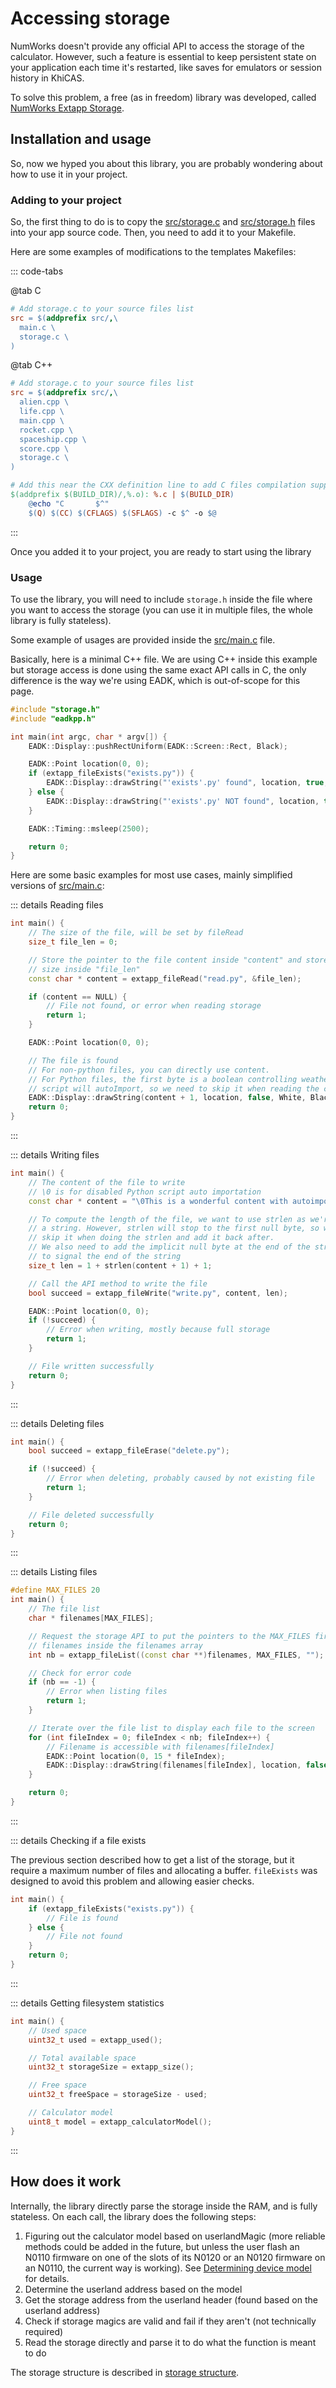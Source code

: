 # Accessing storage

NumWorks doesn't provide any official API to access the storage of the
calculator. However, such a feature is essential to keep persistent state on
your application each time it's restarted, like saves for emulators or session
history in KhiCAS.

To solve this problem, a free (as in freedom) library was developed, called
[NumWorks Extapp Storage].

## Installation and usage

So, now we hyped you about this library, you are probably wondering about how to
use it in your project.

### Adding to your project

So, the first thing to do is to copy the [src/storage.c] and [src/storage.h]
files into your app source code. Then, you need to add it to your Makefile.

Here are some examples of modifications to the templates Makefiles:

::: code-tabs

@tab C

```makefile
# Add storage.c to your source files list
src = $(addprefix src/,\
  main.c \
  storage.c \
)
```

@tab C++

```makefile
# Add storage.c to your source files list
src = $(addprefix src/,\
  alien.cpp \
  life.cpp \
  main.cpp \
  rocket.cpp \
  spaceship.cpp \
  score.cpp \
  storage.c \
)

# Add this near the CXX definition line to add C files compilation support
$(addprefix $(BUILD_DIR)/,%.o): %.c | $(BUILD_DIR)
    @echo "C       $^"
    $(Q) $(CC) $(CFLAGS) $(SFLAGS) -c $^ -o $@
```

:::

<!-- TODO: Rust -->

Once you added it to your project, you are ready to start using the library

### Usage

To use the library, you will need to include `storage.h` inside the file where
you want to access the storage (you can use it in multiple files, the whole
library is fully stateless).

Some example of usages are provided inside the [src/main.c] file.

Basically, here is a minimal C++ file. We are using C++ inside this example but
storage access is done using the same exact API calls in C, the only difference
is the way we're using EADK, which is out-of-scope for this page.

```cpp
#include "storage.h"
#include "eadkpp.h"

int main(int argc, char * argv[]) {
    EADK::Display::pushRectUniform(EADK::Screen::Rect, Black);

    EADK::Point location(0, 0);
    if (extapp_fileExists("exists.py")) {
        EADK::Display::drawString("'exists'.py' found", location, true, Black, White);
    } else {
        EADK::Display::drawString("'exists'.py' NOT found", location, true, Black, Red);
    }

    EADK::Timing::msleep(2500);

    return 0;
}
```

Here are some basic examples for most use cases, mainly simplified versions of
[src/main.c]\:

::: details Reading files

```cpp
int main() {
    // The size of the file, will be set by fileRead
    size_t file_len = 0;

    // Store the pointer to the file content inside "content" and store its
    // size inside "file_len"
    const char * content = extapp_fileRead("read.py", &file_len);

    if (content == NULL) {
        // File not found, or error when reading storage
        return 1;
    }

    EADK::Point location(0, 0);

    // The file is found
    // For non-python files, you can directly use content.
    // For Python files, the first byte is a boolean controlling weather the
    // script will autoImport, so we need to skip it when reading the content
    EADK::Display::drawString(content + 1, location, false, White, Black);
    return 0;
}
```

:::

::: details Writing files

```cpp
int main() {
    // The content of the file to write
    // \0 is for disabled Python script auto importation
    const char * content = "\0This is a wonderful content with autoimport diasbled";

    // To compute the length of the file, we want to use strlen as we're writing
    // a string. However, strlen will stop to the first null byte, so we need to
    // skip it when doing the strlen and add it back after.
    // We also need to add the implicit null byte at the end of the string used
    // to signal the end of the string
    size_t len = 1 + strlen(content + 1) + 1;

    // Call the API method to write the file
    bool succeed = extapp_fileWrite("write.py", content, len);

    EADK::Point location(0, 0);
    if (!succeed) {
        // Error when writing, mostly because full storage
        return 1;
    }

    // File written successfully
    return 0;
}
```

:::

::: details Deleting files

```cpp
int main() {
    bool succeed = extapp_fileErase("delete.py");

    if (!succeed) {
        // Error when deleting, probably caused by not existing file
        return 1;
    }

    // File deleted successfully
    return 0;
}
```

:::

::: details Listing files

```cpp
#define MAX_FILES 20
int main() {
    // The file list
    char * filenames[MAX_FILES];

    // Request the storage API to put the pointers to the MAX_FILES first
    // filenames inside the filenames array
    int nb = extapp_fileList((const char **)filenames, MAX_FILES, "");

    // Check for error code
    if (nb == -1) {
        // Error when listing files
        return 1;
    }

    // Iterate over the file list to display each file to the screen
    for (int fileIndex = 0; fileIndex < nb; fileIndex++) {
        // Filename is accessible with filenames[fileIndex]
        EADK::Point location(0, 15 * fileIndex);
        EADK::Display::drawString(filenames[fileIndex], location, false, White, Black);
    }

    return 0;
}
```

:::

::: details Checking if a file exists

The previous section described how to get a list of the storage, but
it require a maximum number of files and allocating a buffer. `fileExists` was
designed to avoid this problem and allowing easier checks.

```cpp
int main() {
    if (extapp_fileExists("exists.py")) {
        // File is found
    } else {
        // File not found
    }
    return 0;
}
```

:::

::: details Getting filesystem statistics

```cpp
int main() {
    // Used space
    uint32_t used = extapp_used();

    // Total available space
    uint32_t storageSize = extapp_size();

    // Free space
    uint32_t freeSpace = storageSize - used;

    // Calculator model
    uint8_t model = extapp_calculatorModel();
}
```

:::

## How does it work

Internally, the library directly parse the storage inside the RAM, and is fully
stateless. On each call, the library does the following steps:

1. Figuring out the calculator model based on userlandMagic (more reliable
   methods could be added in the future, but unless the user flash an N0110
   firmware on one of the slots of its N0120 or an N0120 firmware on an N0110,
   the current way is working). See [Determining device model] for details.
2. Determine the userland address based on the model
3. Get the storage address from the userland header (found based on the userland
   address)
4. Check if storage magics are valid and fail if they aren't (not technically
   required)
5. Read the storage directly and parse it to do what the function is meant to do

The storage structure is described in [storage structure].

[NumWorks Extapp Storage]: https://framagit.org/Yaya.Cout/numworks-extapp-storage
[src/storage.c]: https://framagit.org/Yaya.Cout/numworks-extapp-storage/-/blob/master/src/storage.c
[src/storage.h]: https://framagit.org/Yaya.Cout/numworks-extapp-storage/-/blob/master/src/storage.h
[src/main.c]: https://framagit.org/Yaya.Cout/numworks-extapp-storage/-/blob/master/src/main.cpp
[Determining device model]: ../firmware/addresses-structures.md#determining-device-model
[Storage structure]: ../firmware/addresses-structures.md#storage-structure